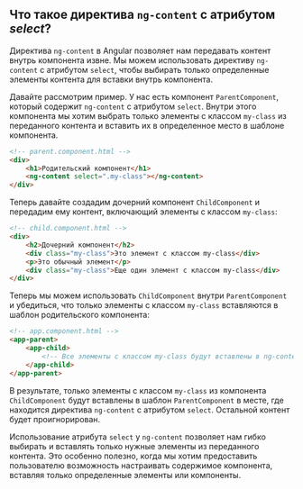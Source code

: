 ## Что такое директива `ng-content` с атрибутом _select_?

Директива `ng-content` в Angular позволяет нам передавать контент внутрь компонента извне. Мы можем использовать директиву `ng-content` с атрибутом `select`, чтобы выбирать только определенные элементы контента для вставки внутрь компонента.

Давайте рассмотрим пример. У нас есть компонент `ParentComponent`, который содержит `ng-content` с атрибутом `select`. Внутри этого компонента мы хотим выбрать только элементы с классом `my-class` из переданного контента и вставить их в определенное место в шаблоне компонента.

```html
<!-- parent.component.html -->
<div>
	<h1>Родительский компонент</h1>
	<ng-content select=".my-class"></ng-content>
</div>
```

Теперь давайте создадим дочерний компонент `ChildComponent` и передадим ему контент, включающий элементы с классом `my-class`:

```html
<!-- child.component.html -->
<div>
	<h2>Дочерний компонент</h2>
	<div class="my-class">Это элемент с классом my-class</div>
	<p>Это обычный элемент</p>
	<div class="my-class">Еще один элемент с классом my-class</div>
</div>
```

Теперь мы можем использовать `ChildComponent` внутри `ParentComponent` и убедиться, что только элементы с классом `my-class` вставляются в шаблон родительского компонента:

```html
<!-- app.component.html -->
<app-parent>
	<app-child>
		<!-- Все элементы с классом my-class будут вставлены в ng-content родительского компонента -->
	</app-child>
</app-parent>
```

В результате, только элементы с классом `my-class` из компонента `ChildComponent` будут вставлены в шаблон `ParentComponent` в месте, где находится директива `ng-content` с атрибутом `select`. Остальной контент будет проигнорирован.

Использование атрибута `select` у `ng-content` позволяет нам гибко выбирать и вставлять только нужные элементы из переданного контента. Это особенно полезно, когда мы хотим предоставить пользователю возможность настраивать содержимое компонента, вставляя только определенные элементы или компоненты.